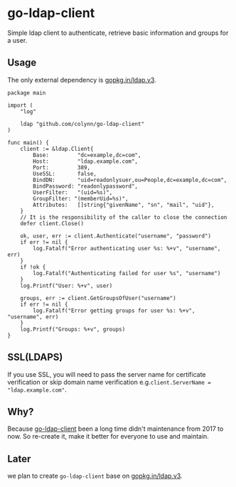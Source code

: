 # go-ldap-client

Simple ldap client to authenticate, retrieve basic information and groups for a user.

## Usage

The only external dependency is [gopkg.in/ldap.v3](https://pkg.go.dev/github.com/go-ldap/ldap/v3).

```
package main

import (
	"log"

	ldap "github.com/colynn/go-ldap-client"
)

func main() {
	client := &ldap.Client{
		Base:         "dc=example,dc=com",
		Host:         "ldap.example.com",
		Port:         389,
		UseSSL:       false,
		BindDN:       "uid=readonlysuer,ou=People,dc=example,dc=com",
		BindPassword: "readonlypassword",
		UserFilter:   "(uid=%s)",
		GroupFilter: "(memberUid=%s)",
		Attributes:   []string{"givenName", "sn", "mail", "uid"},
	}
	// It is the responsibility of the caller to close the connection
	defer client.Close()

	ok, user, err := client.Authenticate("username", "password")
	if err != nil {
		log.Fatalf("Error authenticating user %s: %+v", "username", err)
	}
	if !ok {
		log.Fatalf("Authenticating failed for user %s", "username")
	}
	log.Printf("User: %+v", user)
	
	groups, err := client.GetGroupsOfUser("username")
	if err != nil {
		log.Fatalf("Error getting groups for user %s: %+v", "username", err)
	}
	log.Printf("Groups: %+v", groups) 
}
```

## SSL(LDAPS)
If you use SSL, you will need to pass the server name for certificate verification or skip domain name verification e.g.`client.ServerName = "ldap.example.com"`.

## Why?
Because [go-ldap-client](https://github.com/jtblin/go-ldap-client) been a long time didn't maintenance from 2017 to now.
So re-create it, make it better for everyone to use and maintain.

## Later
we plan to create `go-ldap-client` base on [gopkg.in/ldap.v3](http://gopkg.in/ldap.v3).
